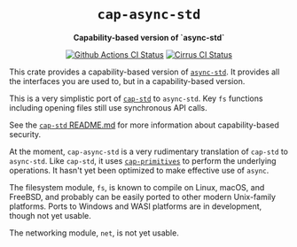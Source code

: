<div align="center">
  <h1><code>cap-async-std</code></h1>

  <p>
    <strong>Capability-based version of `async-std`</strong>
  </p>

  <p>
    <a href="https://github.com/sunfishcode/cap-std/actions?query=workflow%3ACI"><img src="https://github.com/sunfishcode/cap-std/workflows/CI/badge.svg" alt="Github Actions CI Status" /></a>
    <a href="https://cirrus-ci.com/github/sunfishcode/cap-std"><img src="https://api.cirrus-ci.com/github/sunfishcode/cap-std.svg" alt="Cirrus CI Status" /></a>
  </p>
</div>

This crate provides a capability-based version of [`async-std`]. It provides all the
interfaces you are used to, but in a capability-based version.

This is a very simplistic port of [`cap-std`] to `async-std`. Key `fs` functions
including opening files still use synchronous API calls.

See the [`cap-std` README.md] for more information about capability-based security.

[`async-std`]: https://crates.io/crates/async-std
[`cap-std`]: https://crates.io/crates/cap-std
[`cap-std` README.md]: https://github.com/sunfishcode/cap-std/blob/main/README.md

At the moment, `cap-async-std` is a very rudimentary translation of `cap-std` to
`async-std`. Like `cap-std`, it uses [`cap-primitives`] to perform the underlying
operations. It hasn't yet been optimized to make effective use of `async`.

The filesystem module, `fs`, is known to compile on Linux, macOS, and FreeBSD, and
probably can be easily ported to other modern Unix-family platforms. Ports to
Windows and WASI platforms are in development, though not yet usable.

The networking module, `net`, is not yet usable.

[`cap-primitives`]: https://crates.io/crates/cap-primitives
